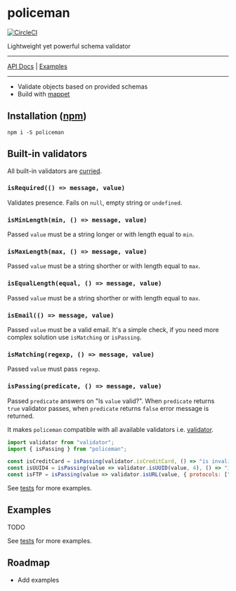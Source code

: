 # policeman

[![CircleCI](https://circleci.com/gh/MichalZalecki/policeman.svg?style=svg)](https://circleci.com/gh/MichalZalecki/policeman)

Lightweight yet powerful schema validator

***
[API Docs](https://michalzalecki.github.io/policeman) | [Examples](#examples)
***

* Validate objects based on provided schemas
* Build with [mappet](https://github.com/MichalZalecki/mappet/)

## Installation ([npm](https://www.npmjs.com/package/policeman))

```
npm i -S policeman
```

## Built-in validators

All built-in validators are [curried](https://lodash.com/docs#curry).

### `isRequired(() => message, value)`

Validates presence. Fails on `null`, empty string or `undefined`.

### `isMinLength(min, () => message, value)`

Passed `value` must be a string longer or with length equal to `min`.

### `isMaxLength(max, () => message, value)`

Passed `value` must be a string shorther or with length equal to `max`.

### `isEqualLength(equal, () => message, value)`

Passed `value` must be a string shorther or with length equal to `max`.

### `isEmail(() => message, value)`

Passed `value` must be a valid email. It's a simple check, if you need more complex solution use
`isMatching` or `isPassing`.

### `isMatching(regexp, () => message, value)`

Passed `value` must pass `regexp`.

### `isPassing(predicate, () => message, value)`

Passed `predicate` answers on "Is `value` valid?". When `predicate` returns `true` validator passes,
when `predicate` returns `false` error message is returned.

It makes `policeman` compatible with all available validators i.e. [validator](https://www.npmjs.com/package/validator).

```js
import validator from "validator";
import { isPassing } from "policeman";

const isCreditCard = isPassing(validator.isCreditCard, () => "is invalid credit card");
const isUUID4 = isPassing(value => validator.isUUID(value, 4), () => "is invalid UUID v4");
const isFTP = isPassing(value => validator.isURL(value, { protocols: ["ftp"] }, () => "is invalid FTP address");
```

See [tests](src/test/validators.test.ts) for more examples.

## Examples

TODO

See [tests](src/test/policeman.test.ts) for more examples.

## Roadmap

* Add examples
